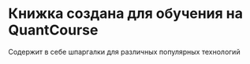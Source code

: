 # Книжка создана для обучения на QuantCourse

Содержит в себе шпаргалки для различных популярных технологий



